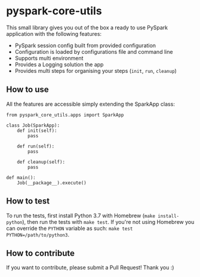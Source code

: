 # pyspark-core-utils

This small library gives you out of the box a ready to use PySpark application with the following features:

- PySpark session config built from provided configuration
- Configuration is loaded by configurations file and command line
- Supports multi environment
- Provides a Logging solution the app
- Provides multi steps for organising your steps (`init`, `run`, `cleanup`) 

## How to use

All the features are accessible simply extending the SparkApp class:

```
from pyspark_core_utils.apps import SparkApp

class Job(SparkApp):
    def init(self):
        pass

    def run(self):
        pass
    
    def cleanup(self):
        pass

def main():
    Job(__package__).execute()
```

## How to test
To run the tests, first install Python 3.7 with Homebrew (`make install-python`), then run the tests with `make test`. If you're not using Homebrew you can override the `PYTHON` variable as such: `make test PYTHON=/path/to/python3`.


## How to contribute

If you want to contribute, please submit a Pull Request! Thank you :)